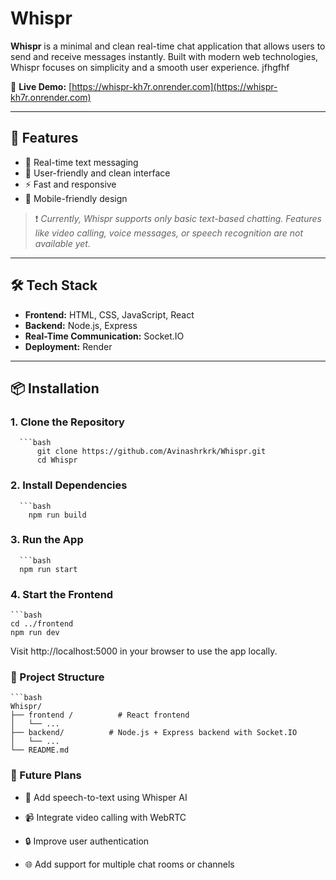 # Whispr

**Whispr** is a minimal and clean real-time chat application that allows users to send and receive messages instantly. Built with modern web technologies, Whispr focuses on simplicity and a smooth user experience.
jfhgfhf

🚀 **Live Demo:** [https://whispr-kh7r.onrender.com](https://whispr-kh7r.onrender.com)

---

## 🧩 Features

- 💬 Real-time text messaging
- 👤 User-friendly and clean interface
- ⚡ Fast and responsive
- 📱 Mobile-friendly design

> ❗ *Currently, Whispr supports only basic text-based chatting. Features like video calling, voice messages, or speech recognition are not available yet.*

---

## 🛠️ Tech Stack

- **Frontend:** HTML, CSS, JavaScript, React
- **Backend:** Node.js, Express
- **Real-Time Communication:** Socket.IO
- **Deployment:** Render

---

## 📦 Installation

### 1. Clone the Repository

      ```bash
          git clone https://github.com/Avinashrkrk/Whispr.git
          cd Whispr
### 2.  Install Dependencies
      ```bash
        npm run build
### 3. Run the App
      ```bash
      npm run start
### 4. Start the Frontend
    ```bash
    cd ../frontend 
    npm run dev

Visit http://localhost:5000 in your browser to use the app locally.

### 📂 Project Structure
    ```bash
    Whispr/
    ├── frontend /          # React frontend
    │   └── ...          
    ├── backend/          # Node.js + Express backend with Socket.IO
    │   └── ...
    └── README.md
### 📌 Future Plans
* 🧠 Add speech-to-text using Whisper AI

* 📹 Integrate video calling with WebRTC

* 🔒 Improve user authentication

* 🌐 Add support for multiple chat rooms or channels

      
